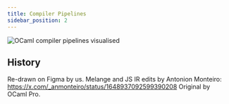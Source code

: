 ```yaml
---
title: Compiler Pipelines
sidebar_position: 2
---
```



<img src="/img/ocaml-compiler-internal-pipelines.png" alt="OCaml compiler pipelines visualised" />

## History
Re-drawn on Figma by us.
Melange and JS IR edits by Antonion Monteiro: https://x.com/_anmonteiro/status/1648937092599390208
Original by OCaml Pro.
